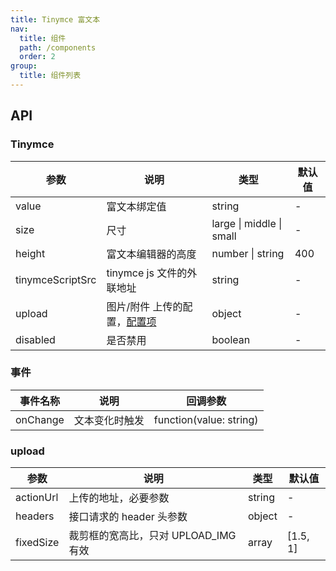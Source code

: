 ```yaml
---
title: Tinymce 富文本
nav:
  title: 组件
  path: /components
  order: 2
group:
  title: 组件列表
---
```


## API

### Tinymce

| 参数             | 说明                                    | 类型                     | 默认值 |
| ---------------- | --------------------------------------- | ------------------------ | ------ |
| value            | 富文本绑定值                            | string                   | -      |
| size             | 尺寸                                    | large \| middle \| small | -      |
| height           | 富文本编辑器的高度                      | number \| string         | 400    |
| tinymceScriptSrc | tinymce js 文件的外联地址               | string                   | -      |
| upload           | 图片/附件 上传的配置，[配置项](#upload) | object                   | -      |
| disabled         | 是否禁用                                | boolean                  | -      |

### 事件

| 事件名称 | 说明           | 回调参数                |
| -------- | -------------- | ----------------------- |
| onChange | 文本变化时触发 | function(value: string) |

### upload

| 参数      | 说明                                 | 类型   | 默认值   |
| --------- | ------------------------------------ | ------ | -------- |
| actionUrl | 上传的地址，必要参数                 | string | -        |
| headers   | 接口请求的 header 头参数             | object | -        |
| fixedSize | 裁剪框的宽高比，只对 UPLOAD_IMG 有效 | array  | [1.5, 1] |
